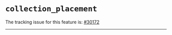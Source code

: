 # `collection_placement`

The tracking issue for this feature is: [#30172]

[#30172]: https://github.com/rust-lang/rust/issues/30172

------------------------

